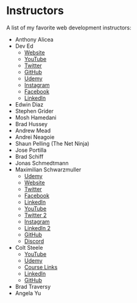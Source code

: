 # Instructors
A list of my favorite web development instructors:
- Anthony Alicea
- Dev Ed
  - [Website](https://developedbyed.com/)
  - [YouTube](https://www.youtube.com/c/dev_ed)
  - [Twitter](https://twitter.com/developedbyed)
  - [GitHub](https://github.com/developedbyed)
  - [Udemy](https://www.udemy.com/user/simo-edwin/)
  - [Instagram](https://www.instagram.com/developedbyed/)
  - [Facebook](https://www.facebook.com/simo.edwin/)
  - [LinkedIn](https://de.linkedin.com/in/simo-edwin-57a25714b)
- Edwin Diaz
- Stephen Grider
- Mosh Hamedani
- Brad Hussey
- Andrew Mead
- Andrei Neagoie
- Shaun Pelling (The Net Ninja)
- Jose Portilla
- Brad Schiff
- Jonas Schmedtmann
- Maximilian Schwarzmuller
  - [Udemy](https://www.udemy.com/user/maximilian-schwarzmuller/)
  - [Website](https://academind.com/)
  - [Twitter](https://twitter.com/maxedapps)
  - [Facebook](https://www.facebook.com/academindchannel)
  - [LinkedIn](https://www.linkedin.com/in/maximilian-schwarzmueller)
  - [YouTube](https://www.youtube.com/c/academind)
  - [Twitter 2](https://twitter.com/academind_real)
  - [Instagram](https://www.instagram.com/academind_real/)
  - [LinkedIn 2](https://www.linkedin.com/school/academind-pro)
  - [GitHub](https://github.com/academind)
  - [Discord](https://discord.gg/gxvEWGU)
- Colt Steele
  - [YouTube](https://www.youtube.com/channel/UCrqAGUPPMOdo0jfQ6grikZw)
  - [Udemy](https://www.udemy.com/user/coltsteele/)
  - [Course Links](https://linktr.ee/coltsteele)
  - [LinkedIn](https://www.linkedin.com/in/coltsteele)
  - [GitHub](https://github.com/Colt)
- Brad Traversy
- Angela Yu
